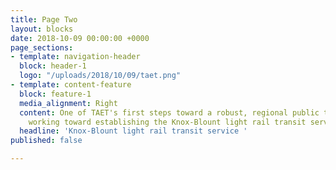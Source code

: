 ```yaml
---
title: Page Two
layout: blocks
date: 2018-10-09 00:00:00 +0000
page_sections:
- template: navigation-header
  block: header-1
  logo: "/uploads/2018/10/09/taet.png"
- template: content-feature
  block: feature-1
  media_alignment: Right
  content: One of TAET's first steps toward a robust, regional public transit system    is
    working toward establishing the Knox-Blount light rail transit service.
  headline: 'Knox-Blount light rail transit service '
published: false

---
```

